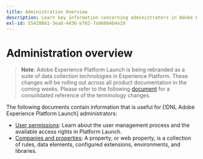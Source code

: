 ```yaml
---
title: Administration Overview
description: Learn key information concerning administrators in Adobe Experience Platform Launch.
exl-id: 55420861-3ea8-4436-b702-7a96064b4e19
---
```

# Administration overview

>**Note**: Adobe Experience Platform Launch is being rebranded as a suite of data collection technologies in Experience Platform. These changes will be rolling out across all product documentation in the coming weeks. Please refer to the following [document](/help/launch-name-updates.md) for a consolidated reference of the terminology changes.

The following documents contain information that is useful for [!DNL Adobe Experience Platform Launch] administrators:

* [User permissions](user-permissions.md): Learn about the user management process and the available access rights in Platform Launch.
* [Companies and properties](companies-and-properties.md): A property, or web property, is a collection of rules, data elements, configured extensions, environments, and libraries.
